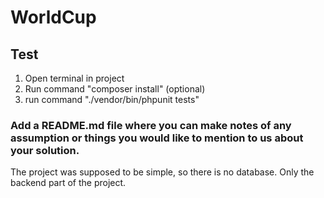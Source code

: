 # WorldCup

## Test

1. Open terminal in project
2. Run command "composer install" (optional)
3. run command "./vendor/bin/phpunit tests"


### Add a README.md file where you can make notes of any assumption or things you would like to mention to us about your solution.

The project was supposed to be simple, so there is no database.
Only the backend part of the project.
